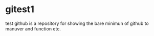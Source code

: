 gitest1
======
test github is a repository for showing the bare minimun 
of github to manuver and function  etc.
